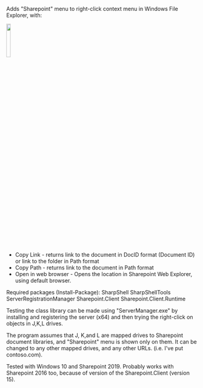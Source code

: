 Adds "Sharepoint" menu to right-click context menu in Windows File Explorer, with:

<img src="https://user-images.githubusercontent.com/56280244/67110242-8e0aa800-f1d2-11e9-8ebd-2d89f9964b3f.jpg" width="15%"></img> 

- Copy Link - returns link to the document in DocID format (Document ID) or link to the folder in Path format
- Copy Path - returns link to the document in Path format
- Open in web browser - Opens the location in Sharepoint Web Explorer, using default browser.

Required packages (Install-Package):
SharpShell
SharpShellTools
ServerRegistrationManager
Sharepoint.Client
Sharepoint.Client.Runtime

Testing the class library can be made using "ServerManager.exe" by installing and registering the server (x64) and then trying the right-click on objects in J,K,L drives.

The program assumes that J, K,and L are mapped drives to Sharepoint document libraries, and "Sharepoint" menu is shown only on them. It can be changed to any other mapped drives, and any other URLs. (i.e. I've put contoso.com).

Tested with Windows 10 and Sharepoint 2019. Probably works with Sharepoint 2016 too, because of version of the Sharepoint.Client (version 15).
